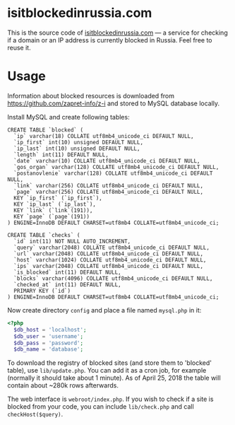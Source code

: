 # isitblockedinrussia.com

This is the source code of [isitblockedinrussia.com](https://isitblockedinrussia.com) — a service for checking if a domain or an IP address is currently blocked in Russia. Feel free to reuse it.

# Usage

Information about blocked resources is downloaded from https://github.com/zapret-info/z-i and stored to MySQL database locally.

Install MySQL and create following tables:
```mysql
CREATE TABLE `blocked` (
  `ip` varchar(18) COLLATE utf8mb4_unicode_ci DEFAULT NULL,
  `ip_first` int(10) unsigned DEFAULT NULL,
  `ip_last` int(10) unsigned DEFAULT NULL,
  `length` int(11) DEFAULT NULL,
  `date` varchar(10) COLLATE utf8mb4_unicode_ci DEFAULT NULL,
  `gos_organ` varchar(128) COLLATE utf8mb4_unicode_ci DEFAULT NULL,
  `postanovlenie` varchar(128) COLLATE utf8mb4_unicode_ci DEFAULT NULL,
  `link` varchar(256) COLLATE utf8mb4_unicode_ci DEFAULT NULL,
  `page` varchar(256) COLLATE utf8mb4_unicode_ci DEFAULT NULL,
  KEY `ip_first` (`ip_first`),
  KEY `ip_last` (`ip_last`),
  KEY `link` (`link`(191)),
  KEY `page` (`page`(191))
) ENGINE=InnoDB DEFAULT CHARSET=utf8mb4 COLLATE=utf8mb4_unicode_ci;

CREATE TABLE `checks` (
  `id` int(11) NOT NULL AUTO_INCREMENT,
  `query` varchar(2048) COLLATE utf8mb4_unicode_ci DEFAULT NULL,
  `url` varchar(2048) COLLATE utf8mb4_unicode_ci DEFAULT NULL,
  `host` varchar(1024) COLLATE utf8mb4_unicode_ci DEFAULT NULL,
  `ips` varchar(2048) COLLATE utf8mb4_unicode_ci DEFAULT NULL,
  `is_blocked` int(11) DEFAULT NULL,
  `blocks` varchar(4096) COLLATE utf8mb4_unicode_ci DEFAULT NULL,
  `checked_at` int(11) DEFAULT NULL,
  PRIMARY KEY (`id`)
) ENGINE=InnoDB DEFAULT CHARSET=utf8mb4 COLLATE=utf8mb4_unicode_ci;
```

Now create directory `config` and place a file named `mysql.php` in it:
```php
<?php
  $db_host = 'localhost';
  $db_user = 'username';
  $db_pass = 'password';
  $db_name = 'database';
```

To download the registry of blocked sites (and store them to 'blocked' table), use `lib/update.php`. You can add it as a cron job, for example (normally it should take about 1 minute). As of April 25, 2018 the table will contain about ~280k rows afterwards.

The web interface is `webroot/index.php`. If you wish to check if a site is blocked from your code, you can include `lib/check.php` and call `checkHost($query)`.

